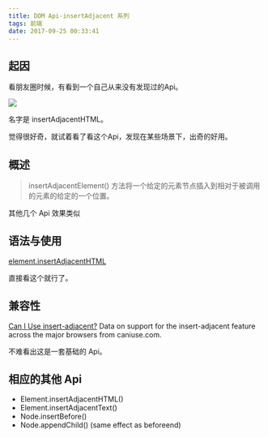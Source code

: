 ```yaml
---
title: DOM Api-insertAdjacent 系列
tags: 前端
date: 2017-09-25 00:33:41
---
```


## 起因

看朋友圈时候，有看到一个自己从来没有发现过的Api。

![](http://7xoxxe.com1.z0.glb.clouddn.com/2017-09-24-163611.jpg)

名字是 insertAdjacentHTML。

觉得很好奇，就试着看了看这个Api，发现在某些场景下，出奇的好用。

## 概述

> insertAdjacentElement() 方法将一个给定的元素节点插入到相对于被调用的元素的给定的一个位置。

其他几个 Api 效果类似

## 语法与使用

[element.insertAdjacentHTML](
https://developer.mozilla.org/zh-CN/docs/Web/API/Element/insertAdjacentHTML)

直接看这个就行了。

## 兼容性

<p class="ciu_embed" data-feature="insert-adjacent" data-periods="future_1,current,past_1,past_2">
  <a href="http://caniuse.com/#feat=insert-adjacent">Can I Use insert-adjacent?</a> Data on support for the insert-adjacent feature across the major browsers from caniuse.com.
</p>

不难看出这是一套基础的 Api。

## 相应的其他 Api

- Element.insertAdjacentHTML()
- Element.insertAdjacentText()
- Node.insertBefore()
- Node.appendChild() (same effect as beforeend)

